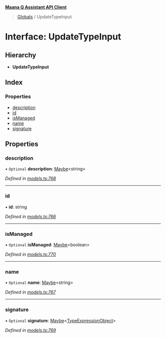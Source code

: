 **[Maana Q Assistant API Client](../README.md)**

> [Globals](../README.md) / UpdateTypeInput

# Interface: UpdateTypeInput

## Hierarchy

* **UpdateTypeInput**

## Index

### Properties

* [description](updatetypeinput.md#description)
* [id](updatetypeinput.md#id)
* [isManaged](updatetypeinput.md#ismanaged)
* [name](updatetypeinput.md#name)
* [signature](updatetypeinput.md#signature)

## Properties

### description

• `Optional` **description**: [Maybe](../README.md#maybe)\<string>

*Defined in [models.ts:768](https://github.com/maana-io/q-assistant-client/blob/1a0616f/src/models.ts#L768)*

___

### id

•  **id**: string

*Defined in [models.ts:766](https://github.com/maana-io/q-assistant-client/blob/1a0616f/src/models.ts#L766)*

___

### isManaged

• `Optional` **isManaged**: [Maybe](../README.md#maybe)\<boolean>

*Defined in [models.ts:770](https://github.com/maana-io/q-assistant-client/blob/1a0616f/src/models.ts#L770)*

___

### name

• `Optional` **name**: [Maybe](../README.md#maybe)\<string>

*Defined in [models.ts:767](https://github.com/maana-io/q-assistant-client/blob/1a0616f/src/models.ts#L767)*

___

### signature

• `Optional` **signature**: [Maybe](../README.md#maybe)\<[TypeExpressionObject](../README.md#typeexpressionobject)>

*Defined in [models.ts:769](https://github.com/maana-io/q-assistant-client/blob/1a0616f/src/models.ts#L769)*

